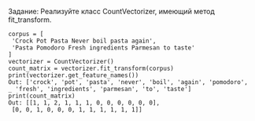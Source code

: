 Задание: Реализуйте класс CountVectorizer, имеющий метод fit_transform.

```
corpus = [
 'Crock Pot Pasta Never boil pasta again',
 'Pasta Pomodoro Fresh ingredients Parmesan to taste'
]
vectorizer = CountVectorizer()
count_matrix = vectorizer.fit_transform(corpus)
print(vectorizer.get_feature_names())
Out: ['crock', 'pot', 'pasta', 'never', 'boil', 'again', 'pomodoro',
_ 'fresh', 'ingredients', 'parmesan', 'to', 'taste']
print(count_matrix)
Out: [[1, 1, 2, 1, 1, 1, 0, 0, 0, 0, 0, 0],
 [0, 0, 1, 0, 0, 0, 1, 1, 1, 1, 1, 1]]
 ```
